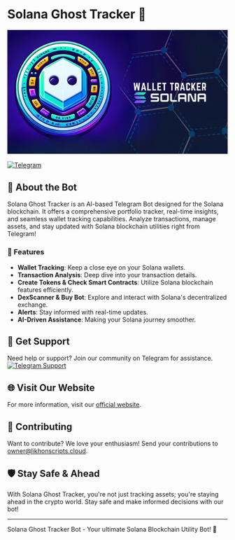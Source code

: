 # Solana Ghost Tracker 👻

![Solana Ghost Tracker Banner](https://raw.githubusercontent.com/LikhonScripts/SolanaGhostTrackerBot/main/IMG_8677.png)

[![Telegram](https://img.shields.io/badge/Telegram-SolanaGhostTrackerBot-blue?style=for-the-badge&logo=telegram)](https://t.me/SolanaGhostTrackerBot)

## 🚀 About the Bot
Solana Ghost Tracker is an AI-based Telegram Bot designed for the Solana blockchain. It offers a comprehensive portfolio tracker, real-time insights, and seamless wallet tracking capabilities. Analyze transactions, manage assets, and stay updated with Solana blockchain utilities right from Telegram!

### 🌟 Features
- **Wallet Tracking**: Keep a close eye on your Solana wallets.
- **Transaction Analysis**: Deep dive into your transaction details.
- **Create Tokens & Check Smart Contracts**: Utilize Solana blockchain features efficiently.
- **DexScanner & Buy Bot**: Explore and interact with Solana's decentralized exchange.
- **Alerts**: Stay informed with real-time updates.
- **AI-Driven Assistance**: Making your Solana journey smoother.

## 💬 Get Support
Need help or support? Join our community on Telegram for assistance.
[![Telegram Support](https://img.shields.io/badge/Telegram-LikhonScripts-green?style=flat-square&logo=telegram)](https://t.me/LikhonScripts)

## 🌐 Visit Our Website
For more information, visit our [official website](https://likhonscripts.cloud).

## 🤝 Contributing
Want to contribute? We love your enthusiasm! Send your contributions to owner@likhonscripts.cloud.

## 🛡️ Stay Safe & Ahead
With Solana Ghost Tracker, you're not just tracking assets; you're staying ahead in the crypto world. Stay safe and make informed decisions with our bot!

---

Solana Ghost Tracker Bot - Your ultimate Solana Blockchain Utility Bot! 🚀
